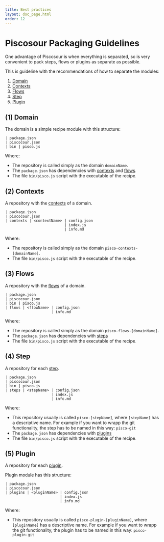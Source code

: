```yaml
---
title: Best practices
layout: doc_page.html
order: 12
---
```


# Piscosour Packaging Guidelines

One advantage of Piscosour is when everything is separated, so is very convenient to pack steps, flows or plugins as separate as possible.

This is guideline with the recommendations of how to separate the modules:

1. [Domain](#domain)
1. [Contexts](#contexts)
1. [Flows](#flows)
1. [Step](#step)
1. [Plugin](#plugin)

## <a name="domain"></a>(1) Domain

The domain is a simple recipe module with this structure:

```
| package.json
| piscocour.json
| bin | pisco.js
```

Where:

- The repository is called simply as the domain `domainName`.
- The `package.json` has dependencies with [contexts](#contexts) and [flows](#flows).
- The file `bin/pisco.js` script with the executable of the recipe.

## <a name="contexts"></a>(2) Contexts

A repository with the [contexts](./01-contexts.md) of a domain.

```
| package.json
| piscocour.json
| contexts | <contextName> | config.json
                           | index.js
                           | info.md
```

Where:

- The repository is called simply as the domain `pisco-contexts-[domainName]`.
- The file `bin/pisco.js` script with the executable of the recipe.

## <a name="flows"></a>(3) Flows

A repository with the [flows](./03-flows.md) of a domain.

```
| package.json
| piscocour.json
| bin | pisco.js
| flows | <flowName> | config.json
                     | info.md
```

Where:

- The repository is called simply as the domain `pisco-flows-[domainName]`.
- The `package.json` has dependencies with [steps](#step)
- The file `bin/pisco.js` script with the executable of the recipe.

## <a name="step"></a>(4) Step

A repository for each [step](./02-steps.md).

```
| package.json
| piscocour.json
| bin | pisco.js
| steps | <stepName> | config.json
                     | index.js
                     | info.md
```

Where:

- This repository usually is called `pisco-[stepName]`, where `[stepName]` has a descriptive name. For example if you want to wrapp the git functionality, the step has to be named in this way: `pisco-git`
- The `package.json` has dependencies with [plugins](#plugin)
- The file `bin/pisco.js` script with the executable of the recipe.

## <a name="plugin"></a>(5) Plugin

A repository for each [plugin](./07-plugins.md).

Plugin module has this structure:

```
| package.json
| piscocour.json
| plugins | <pluginName> | config.json
                         | index.js
                         | info.md
```

Where:

- This repository usually is called `pisco-plugin-[pluginName]`, where `[pluginName]` has a descriptive name. For example if you want to wrapp the git functionality, the plugin has to be named in this way: `pisco-plugin-git`
